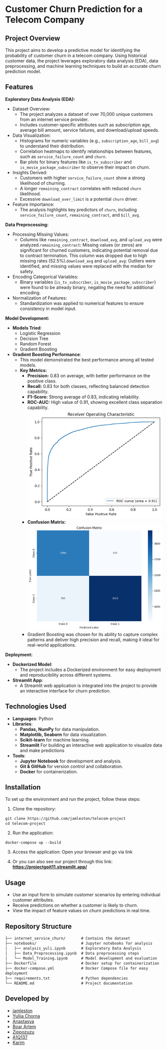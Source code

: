 # Customer Churn Prediction for a Telecom Company

## Project Overview

This project aims to develop a predictive model for identifying the probability of customer churn in a telecom company. Using historical customer data, the project leverages exploratory data analysis (EDA), data preprocessing, and machine learning techniques to build an accurate churn prediction model.

## Features

**Exploratory Data Analysis (EDA):**
- Dataset Overview:
    - The project analyzes a dataset of over 70,000 unique customers from an internet service provider.
    - Includes customer-specific attributes such as subscription age, average bill amount, service failures, and download/upload speeds.
- Data Visualization:
    - Histograms for numeric variables (e.g., `subscription_age`, `bill_avg`) to understand their distribution.
    - Correlation heatmaps to identify relationships between features, such as `service_failure_count` and `churn`.
    - Bar plots for binary features like `is_tv_subscriber` and `is_movie_package_subscriber` to observe their impact on churn.
- Insights Derived:
    - Customers with higher `service_failure_count` show a strong likelihood of churning.
    - A longer `remaining_contract` correlates with reduced `churn` likelihood.
    - Excessive `download_over_limit` is a potential `churn` driver.
- Feature Importance:
    - The analysis highlights key predictors of `churn`, including `service_failure_count`, `remaining_contract`, and `bill_avg`.

**Data Preprocessing:**
- Processing Missing Values:
    - Columns like `remaining_contract`, `download_avg`, and `upload_avg` were analyzed.`remaining_contract`: Missing values (or zeros) are significant for churned customers, indicating potential removal due to contract termination. This column was dropped due to high missing rates (52.5%).`download_avg` and `upload_avg`: Outliers were identified, and missing values were replaced with the median for safety.
- Encoding Categorical Variables:
    - Binary variables (`is_tv_subscriber`, `is_movie_package_subscriber`) were found to be already binary, negating the need for additional encoding.
- Normalization of Features:
    - Standardization was applied to numerical features to ensure consistency in model input.

**Model Development:**
- **Models Tried**:
    - Logistic Regression
    - Decision Tree
    - Random Forest
    - Gradient Boosting
- **Gradient Boosting Performance**:
    - This model demonstrated the best performance among all tested models.
  - **Key Metrics:**
    - **Precision:** 0.83 on average, with better performance on the positive class.
    - **Recall:** 0.83 for both classes, reflecting balanced detection capability.
    - **F1-Score:** Strong average of 0.83, indicating reliability.
    - **ROC-AUC:** High value of 0.91, showing excellent class separation capability.
      ![ROC curve](images/roc.png)
    - **Confusion Matrix:**
      ![Confusion Matrix](images/matrix.png)
    - Gradient Boosting was chosen for its ability to capture complex patterns and deliver high precision and recall, making it ideal for real-world applications.

**Deployment:**
- **Dockerized Model**:
    - The project includes a Dockerized environment for easy deployment and reproducibility across different systems.
- **Streamlit App**:
    - A Streamlit web application is integrated into the project to provide an interactive interface for churn prediction.


## Technologies Used

- **Languages**: Python
- **Libraries**:
    - **Pandas, NumPy** for data manipulation.
    - **Matplotlib, Seaborn** for data visualization.
    - **Scikit-learn** for machine learning.
    - **Streamlit** For building an interactive web application to visualize data and make predictions
- **Tools**:
    - **Jupyter Notebook** for development and analysis.
    - **Git & GitHub** for version control and collaboration.
    - **Docker** for containerization.

## Installation

To set up the environment and run the project, follow these steps:

1. Clone the repository:
```
git clone https://github.com/jamleston/telecom-project
cd telecom-project
```
2. Run the application:
```
docker-compose up --build
```
3. Access the application:
Open your browser and go via link

4. Or you can also see our project through this link:
**https://projectgoit11.streamlit.app/**

## Usage

- Use an input form to simulate customer scenarios by entering individual customer attributes.
- Receive predictions on whether a customer is likely to churn.
- View the impact of feature values on churn predictions in real time.

## Repository Structure

```
├── internet_service_churn/       # Contains the dataset
├── notebooks/                    # Jupyter notebooks for analysis
│   ├── analysis_yuli.ipynb       # Exploratory Data Analysis
│   ├── Data_Preprocessing.ipynb  # Data preprocessing steps
│   └── Model_Training.ipynb      # Model development and evaluation
├── Dockerfile                    # Docker setup for containerization
├── docker-compose.yml            # Docker Compose file for easy deployment
├── requirements.txt              # Python dependencies
└── README.md                     # Project documentation
```

## Developed by
- [jamleston](https://github.com/jamleston)
- [Yuliia Chorna](https://github.com/YuliiaChorna1)
- [Anastasya](https://github.com/Anastasya2701)
- [Boar Artem](https://github.com/BoarArtem)
- [Zippozuzu](https://github.com/Zippozuzu)
- [A1Q137](https://github.com/A1Q137)
- [Karim](Karim)






